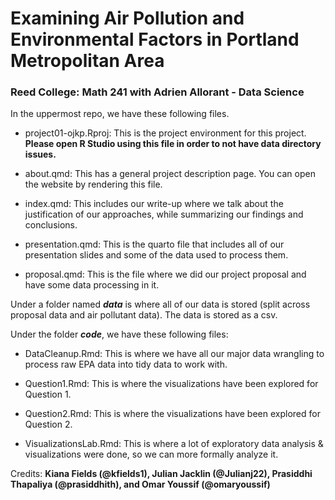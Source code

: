 # **Examining Air Pollution and Environmental Factors in Portland Metropolitan Area** 

### Reed College: Math 241 with Adrien Allorant - Data Science

In the uppermost repo, we have these following files.

-   project01-ojkp.Rproj: This is the project environment for this project. **Please open R Studio using this file in order to not have data directory issues.**

-   about.qmd: This has a general project description page. You can open the website by rendering this file.

-   index.qmd: This includes our write-up where we talk about the justification of our approaches, while summarizing our findings and conclusions.

-   presentation.qmd: This is the quarto file that includes all of our presentation slides and some of the data used to process them.

-   proposal.qmd: This is the file where we did our project proposal and have some data processing in it.

Under a folder named ***data*** is where all of our data is stored (split across proposal data and air pollutant data). The data is stored as a csv.

Under the folder ***code***, we have these following files:

-   DataCleanup.Rmd: This is where we have all our major data wrangling to process raw EPA data into tidy data to work with.

-   Question1.Rmd: This is where the visualizations have been explored for Question 1.

-   Question2.Rmd: This is where the visualizations have been explored for Question 2.

-   VisualizationsLab.Rmd: This is where a lot of exploratory data analysis & visualizations were done, so we can more formally analyze it.

Credits: **Kiana Fields (\@kfields1), Julian Jacklin (\@Julianj22), Prasiddhi Thapaliya (\@prasiddhith), and Omar Youssif (\@omaryoussif)**

